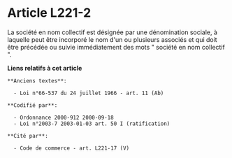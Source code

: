 # Article L221-2

La société en nom collectif est désignée par une dénomination sociale, à laquelle peut être incorporé le nom d'un ou
plusieurs associés et qui doit être précédée ou suivie immédiatement des mots " société en nom collectif ".

**Liens relatifs à cet article**

	**Anciens textes**:

	  - Loi n°66-537 du 24 juillet 1966 - art. 11 (Ab)

	**Codifié par**:

	  - Ordonnance 2000-912 2000-09-18
	  - Loi n°2003-7 2003-01-03 art. 50 I (ratification)

	**Cité par**:

	  - Code de commerce - art. L221-17 (V)
